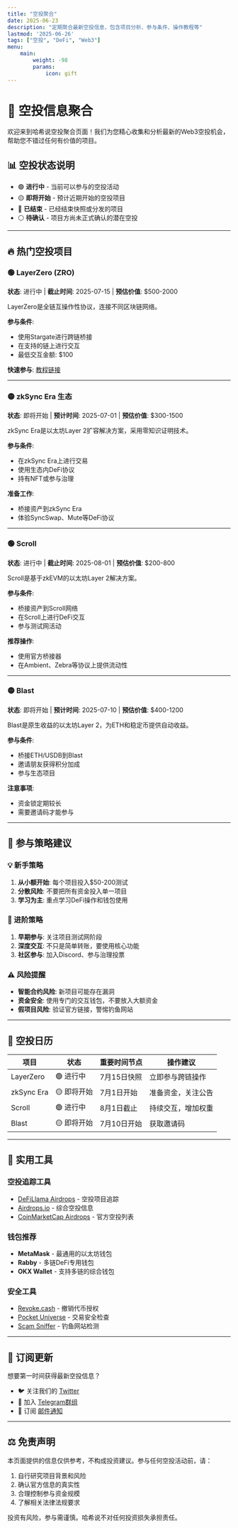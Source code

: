 ```yaml
---
title: "空投聚合"
date: 2025-06-23
description: "定期聚合最新空投信息，包含项目分析、参与条件、操作教程等"
lastmod: '2025-06-26'
tags: ["空投", "DeFi", "Web3"]
menu:
    main: 
        weight: -98
        params:
            icon: gift
---
```


# 🎁 空投信息聚合

欢迎来到哈希说空投聚合页面！我们为您精心收集和分析最新的Web3空投机会，帮助您不错过任何有价值的项目。

## 📊 空投状态说明

- 🟢 **进行中** - 当前可以参与的空投活动
- 🟡 **即将开始** - 预计近期开始的空投项目  
- 🔴 **已结束** - 已经结束快照或分发的项目
- ⚪ **待确认** - 项目方尚未正式确认的潜在空投

---

## 🔥 热门空投项目

### 🟢 LayerZero (ZRO)
**状态**: 进行中 | **截止时间**: 2025-07-15 | **预估价值**: $500-2000

LayerZero是全链互操作性协议，连接不同区块链网络。

**参与条件**:
- 使用Stargate进行跨链桥接
- 在支持的链上进行交互
- 最低交互金额: $100

**快速参与**: [教程链接](/airdrops/2025-06-23-layerzero/)

---

### 🟡 zkSync Era 生态
**状态**: 即将开始 | **预计时间**: 2025-07-01 | **预估价值**: $300-1500

zkSync Era是以太坊Layer 2扩容解决方案，采用零知识证明技术。

**参与条件**:
- 在zkSync Era上进行交易
- 使用生态内DeFi协议
- 持有NFT或参与治理

**准备工作**: 
- 桥接资产到zkSync Era
- 体验SyncSwap、Mute等DeFi协议

---

### 🟢 Scroll
**状态**: 进行中 | **截止时间**: 2025-08-01 | **预估价值**: $200-800

Scroll是基于zkEVM的以太坊Layer 2解决方案。

**参与条件**:
- 桥接资产到Scroll网络
- 在Scroll上进行DeFi交互
- 参与测试网活动

**推荐操作**:
- 使用官方桥接器
- 在Ambient、Zebra等协议上提供流动性

---

### 🟡 Blast
**状态**: 即将开始 | **预计时间**: 2025-07-10 | **预估价值**: $400-1200

Blast是原生收益的以太坊Layer 2，为ETH和稳定币提供自动收益。

**参与条件**:
- 桥接ETH/USDB到Blast
- 邀请朋友获得积分加成
- 参与生态项目

**注意事项**: 
- 资金锁定期较长
- 需要邀请码才能参与

---

## 🎯 参与策略建议

### 💡 新手策略
1. **从小额开始**: 每个项目投入$50-200测试
2. **分散风险**: 不要把所有资金投入单一项目
3. **学习为主**: 重点学习DeFi操作和钱包使用

### 🚀 进阶策略
1. **早期参与**: 关注项目测试网阶段
2. **深度交互**: 不只是简单转账，要使用核心功能
3. **社区参与**: 加入Discord、参与治理投票

### ⚠️ 风险提醒
- **智能合约风险**: 新项目可能存在漏洞
- **资金安全**: 使用专门的交互钱包，不要放入大额资金
- **假项目风险**: 验证官方链接，警惕钓鱼网站

---

## 📅 空投日历

| 项目 | 状态 | 重要时间节点 | 操作建议 |
|------|------|-------------|----------|
| LayerZero | 🟢 进行中 | 7月15日快照 | 立即参与跨链操作 |
| zkSync Era | 🟡 即将开始 | 7月1日开始 | 准备资金，关注公告 |
| Scroll | 🟢 进行中 | 8月1日截止 | 持续交互，增加权重 |
| Blast | 🟡 即将开始 | 7月10日开始 | 获取邀请码 |

---

## 🔗 实用工具

### 空投追踪工具
- [DeFiLlama Airdrops](https://defillama.com/airdrops) - 空投项目追踪
- [Airdrops.io](https://airdrops.io) - 综合空投信息
- [CoinMarketCap Airdrops](https://coinmarketcap.com/airdrops/) - 官方空投列表

### 钱包推荐
- **MetaMask** - 最通用的以太坊钱包
- **Rabby** - 多链DeFi专用钱包
- **OKX Wallet** - 支持多链的综合钱包

### 安全工具
- [Revoke.cash](https://revoke.cash) - 撤销代币授权
- [Pocket Universe](https://pocketuniverse.app) - 交易安全检查
- [Scam Sniffer](https://scamsniffer.io) - 钓鱼网站检测

---

## 📢 订阅更新

想要第一时间获得最新空投信息？

- 🐦 关注我们的 [Twitter](https://twitter.com/hashtalk_web3)
- 📱 加入 [Telegram群组](https://t.me/hashtalk_web3)
- 📧 订阅 [邮件通知](/subscribe/)

---

## ⚖️ 免责声明

本页面提供的信息仅供参考，不构成投资建议。参与任何空投活动前，请：

1. 自行研究项目背景和风险
2. 确认官方信息的真实性
3. 合理控制参与资金规模
4. 了解相关法律法规要求

投资有风险，参与需谨慎。哈希说不对任何投资损失承担责任。
